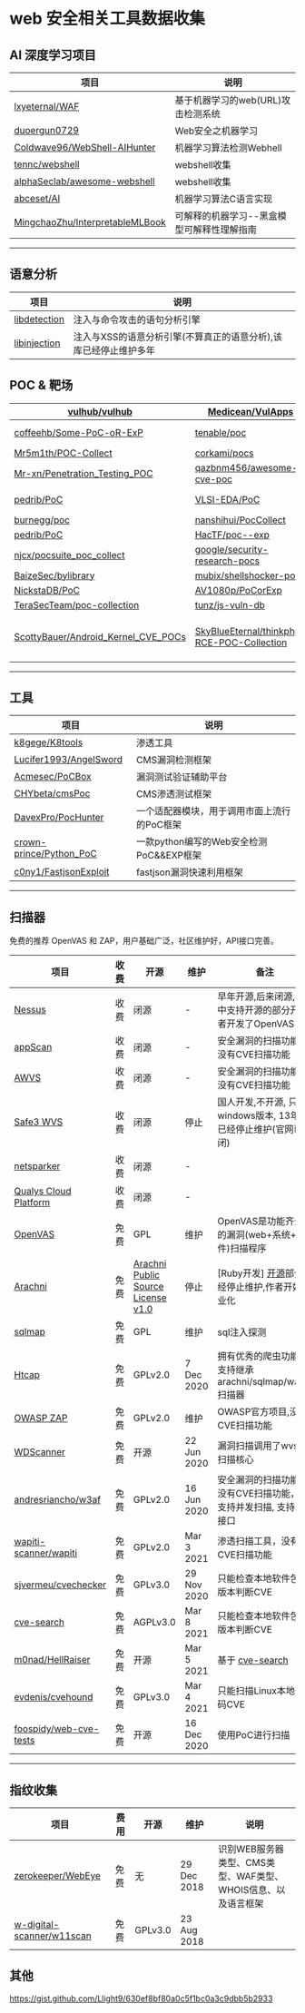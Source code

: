 # web 安全相关工具数据收集

## AI 深度学习项目

| 项目                                                                                    | 说明                     |
| ------------------------------------------------------------------------------------- | ---------------------- |
| [lxyeternal/WAF](https://github.com/lxyeternal/WAF)                                   | 基于机器学习的web(URL)攻击检测系统  |
| [duoergun0729 ](https://github.com/duoergun0729)                                      | Web安全之机器学习             |
| [Coldwave96/WebShell-AIHunter](https://github.com/Coldwave96/WebShell-AIHunter)       | 机器学习算法检测Webhell        |
| [tennc/webshell](https://github.com/tennc/webshell)                                   | webshell收集             |
| [alphaSeclab/awesome-webshell](https://github.com/alphaSeclab/awesome-webshell)       | webshell收集             |
| [abceset/AI](https://github.com/abceset/AI)                                           | 机器学习算法C语言实现            |
| [MingchaoZhu/InterpretableMLBook](https://github.com/MingchaoZhu/InterpretableMLBook) | 可解释的机器学习--黑盒模型可解释性理解指南 |

---

## 语意分析

| 项目                                                           | 说明                                  |
| ------------------------------------------------------------ | ----------------------------------- |
| [libdetection](https://github.com/wallarm/libdetection)      | 注入与命令攻击的语句分析引擎                      |
| [libinjection](https://github.com/libinjection/libinjection) | 注入与XSS的语意分析引擎(不算真正的语意分析),该库已经停止维护多年 |

## POC & 靶场

| [vulhub/vulhub](https://github.com/vulhub/vulhub)                                                        | [Medicean/VulApps](https://github.com/Medicean/VulApps)                                                     | -                                                                   |
| -------------------------------------------------------------------------------------------------------- | ----------------------------------------------------------------------------------------------------------- | ------------------------------------------------------------------- |
| [coffeehb/Some-PoC-oR-ExP](https://github.com/coffeehb/Some-PoC-oR-ExP)                                  | [tenable/poc](https://github.com/tenable/poc)                                                               | [ym2011/POC-EXP](https://github.com/ym2011/POC-EXP)                 |
| [Mr5m1th/POC-Collect](https://github.com/Mr5m1th/POC-Collect)                                            | [corkami/pocs](https://github.com/corkami/pocs)                                                             | [thezdi/PoC](https://github.com/thezdi/PoC)                         |
| [Mr-xn/Penetration_Testing_POC](https://github.com/Mr-xn/Penetration_Testing_POC)                        | [qazbnm456/awesome-cve-poc](https://github.com/qazbnm456/awesome-cve-poc)                                   | [mcw0/PoC](https://github.com/mcw0/PoC)                             |
| [pedrib/PoC](https://github.com/pedrib/PoC)                                                              | [VLSI-EDA/PoC](https://github.com/VLSI-EDA/PoC)                                                             | [ele7enxxh/poc-exp](https://github.com/ele7enxxh/poc-exp)           |
| [burnegg/poc](https://github.com/burnegg/poc)                                                            | [nanshihui/PocCollect](https://github.com/nanshihui/PocCollect)                                             | [gottburgm/Exploits](https://github.com/gottburgm/Exploits)         |
| [pedrib/PoC](https://github.com/pedrib/PoC)                                                              | [HacTF/poc--exp](https://github.com/HacTF/poc--exp)                                                         | [V-E-O/PoC](https://github.com/V-E-O/PoC)                           |
| [njcx/pocsuite_poc_collect](https://github.com/njcx/pocsuite_poc_collect)                                | [google/security-research-pocs](https://github.com/google/security-research-pocs)                           | [nomi-sec/PoC-in-GitHub](https://github.com/nomi-sec/PoC-in-GitHub) |
| [BaizeSec/bylibrary](https://github.com/BaizeSec/bylibrary/tree/main/docs/%E6%BC%8F%E6%B4%9E%E5%BA%93)   | [mubix/shellshocker-pocs](https://github.com/mubix/shellshocker-pocs)                                       | [jas502n](https://github.com/jas502n?tab=repositories)              |
| [NickstaDB/PoC](https://github.com/NickstaDB/PoC)                                                        | [AV1080p/PoCorExp](https://github.com/AV1080p/PoCorExp)                                                     | [lgandx/PoC](https://github.com/lgandx/PoC)                         |
| [TeraSecTeam/poc-collection](https://github.com/TeraSecTeam/poc-collection/blob/main/poc-collection.csv) | [tunz/js-vuln-db](https://github.com/tunz/js-vuln-db)                                                       | [pochubs/pochubs](https://github.com/pochubs/pochubs)               |
| [ScottyBauer/Android_Kernel_CVE_POCs](https://github.com/ScottyBauer/Android_Kernel_CVE_POCs)            | [SkyBlueEternal/thinkphp-RCE-POC-Collection](https://github.com/SkyBlueEternal/thinkphp-RCE-POC-Collection) | [mai-lang-chai/Middleware-Vulnerability-detection](https://github.com/mai-lang-chai/Middleware-Vulnerability-detection)    |

----

## 工具

| 项目                                                                    | 说明                           |
| --------------------------------------------------------------------- | ---------------------------- |
| [k8gege/K8tools](https://github.com/k8gege/K8tools)                   | 渗透工具                         |
| [Lucifer1993/AngelSword](https://github.com/Lucifer1993/AngelSword)   | CMS漏洞检测框架                    |
| [Acmesec/PoCBox](https://github.com/Acmesec/PoCBox)                   | 漏洞测试验证辅助平台                   |
| [CHYbeta/cmsPoc](https://github.com/CHYbeta/cmsPoc)                   | CMS渗透测试框架                    |
| [DavexPro/PocHunter](https://github.com/DavexPro/PocHunter)           | 一个适配器模块，用于调用市面上流行的PoC框架      |
| [crown-prince/Python_PoC](https://github.com/crown-prince/Python_PoC) | 一款python编写的Web安全检测PoC&&EXP框架 |
| [c0ny1/FastjsonExploit](https://github.com/c0ny1/FastjsonExploit)     | fastjson漏洞快速利用框架             |

---

## 扫描器

免费的推荐 OpenVAS 和 ZAP，用户基础广泛，社区维护好，API接口完善。

| 项目                                                                  | 收费  | 开源                                                                                              | 维护          | 备注                                                                | 使用说明                      |
| ------------------------------------------------------------------- | --- | ----------------------------------------------------------------------------------------------- | ----------- | ----------------------------------------------------------------- | ------------------------- |
| [Nessus](https://www.tenable.com/products/nessus)                   | 收费  | 闭源                                                                                              | -           | 早年开源,后来闭源,其中支持开源的部分开发者开发了OpenVAS                                  |                           |
| [appScan](https://www.hcltechsw.com/products/appscan)               | 收费  | 闭源                                                                                              | -           | 安全漏洞的扫描功能，没有CVE扫描功能                                               |                           |
| [AWVS](https://www.acunetix.com/web-vulnerability-scanner)          | 收费  | 闭源                                                                                              | -           | 安全漏洞的扫描功能，没有CVE扫描功能                                               |                           |
| [Safe3 WVS](https://sourceforge.net/projects/safe3wvs/)             | 收费  | 闭源                                                                                              | 停止          | 国人开发,不开源, 只有windows版本, 13年就已经停止维护(官网已关闭)                          |                           |
| [netsparker](https://www.netsparker.com/)                           | 收费  | 闭源                                                                                              | -           |                                                                   |                           |
| [Qualys Cloud Platform](https://www.qualys.com/cloud-platform/)     | 收费  | 闭源                                                                                              | -           |                                                                   |                           |
| [OpenVAS](https://www.openvas.org/)                                 | 免费  | GPL                                                                                             | 维护          | OpenVAS是功能齐全的漏洞(web+系统+软件)扫描程序                                    |                           |
| [Arachni](https://www.arachni-scanner.com/)                         | 免费  | [Arachni Public Source License v1.0](https://github.com/Arachni/arachni/blob/master/LICENSE.md) | 停止          | [Ruby开发] [开源](https://github.com/Arachni/arachni)部分已经停止维护,作者开始商业化 | [DOC](docs/arachni.md)    |
| [sqlmap](https://github.com/sqlmapproject/sqlmap)                   | 免费  | GPL                                                                                             | 维护          | sql注入探测                                                           |                           |
| [Htcap](https://htcap.org/)                                         | 免费  | GPLv2.0                                                                                         | 7 Dec 2020  | 拥有优秀的爬虫功能, 支持继承arachni/sqlmap/wapiti 扫描器                          |                           |
| [OWASP ZAP](https://owasp.org/www-project-zap/)                     | 免费  | GPLv2.0                                                                                         | 维护          | OWASP官方项目,没有CVE扫描功能                                               | [DOC](docs/zaproxy.md)    |
| [WDScanner](https://github.com/TideSec/WDScanner)                   | 免费  | 开源                                                                                              | 22 Jun 2020 | 漏洞扫描调用了wvs的扫描核心                                                   |                           |
| [andresriancho/w3af](https://github.com/andresriancho/w3af)         | 免费  | GPLv2.0                                                                                         | 16 Jun 2020 | 安全漏洞的扫描功能，没有CVE扫描功能，不支持并发扫描, 支持API接口                              | [DOC](docs/w3af.md)       |
| [wapiti-scanner/wapiti](https://github.com/wapiti-scanner/wapiti)   | 免费  | GPLv2.0                                                                                         | Mar 3 2021  | 渗透扫描工具，没有CVE扫描功能                                                  | [DOC](docs/wapiti.md)     |
| [sjvermeu/cvechecker](https://github.com/sjvermeu/cvechecker)       | 免费  | GPLv3.0                                                                                         | 29 Nov 2020 | 只能检查本地软件包的版本判断CVE                                                 | [DOC](docs/cvechecker.md) |
| [cve-search](https://github.com/cve-search/cve-search)              | 免费  | AGPLv3.0                                                                                        | Mar 8 2021  | 只能检查本地软件包的版本判断CVE                                                 |                           |
| [m0nad/HellRaiser](https://github.com/m0nad/HellRaiser)             | 免费  | 开源                                                                                              | Mar 5 2021  | 基于 [cve-search](https://github.com/cve-search/cve-search)         |                           |
| [evdenis/cvehound](https://github.com/evdenis/cvehound)             | 免费  | GPLv3.0                                                                                         | Mar 4 2021  | 只能扫描Linux本地代码CVE[]()                                              |                           |
| [foospidy/web-cve-tests](https://github.com/foospidy/web-cve-tests) | 免费  | 开源                                                                                              | 16 Dec 2020 | 使用PoC进行扫描                                                         |                           |

----

## 指纹收集

| 项目                                                                        | 费用  | 开源      | 维护          | 说明                                    |
| ------------------------------------------------------------------------- | --- | ------- | ----------- | ------------------------------------- |
| [zerokeeper/WebEye](https://github.com/zerokeeper/WebEye)                 | 免费  | 无       | 29 Dec 2018 | 识别WEB服务器类型、CMS类型、WAF类型、WHOIS信息、以及语言框架 |
| [w-digital-scanner/w11scan](https://github.com/w-digital-scanner/w11scan) | 免费  | GPLv3.0 | 23 Aug 2018 |                                       |


## 其他

https://gist.github.com/Llight9/630ef8bf80a0c5f1bc0a3c9dbb5b2933
